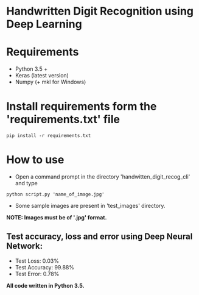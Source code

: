 # Handwritten Digit Recognition using Deep Learning


# Requirements

* Python 3.5 +
* Keras (latest version)
* Numpy (+ mkl for Windows)

# Install requirements form the 'requirements.txt' file

```
pip install -r requirements.txt
```

# How to use

* Open a command prompt in the directory 'handwitten_digit_recog_cli' and type

```
python script.py 'name_of_image.jpg'
```

* Some sample images are present in 'test_images' directory.  

**NOTE: Images must be of '.jpg' format.**


## Test accuracy, loss and error using Deep Neural Network:

* Test Loss: 0.03%
* Test Accuracy: 99.88%
* Test Error: 0.78%



**All code written in Python 3.5.**

